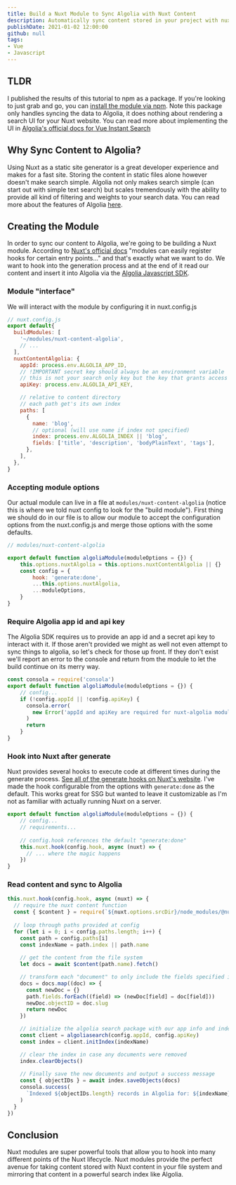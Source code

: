 ```yaml
---
title: Build a Nuxt Module to Sync Algolia with Nuxt Content
description: Automatically sync content stored in your project with nuxt content to an Algolia index. This allows you to manage your content in your repo while providing powerful search capabilities to your site users.
publishDate: 2021-01-02 12:00:00
github: null
tags:
- Vue
- Javascript
---
```


## TLDR
I published the results of this tutorial to npm as a package. If you're looking to just grab and go, you can [install the module via npm](https://www.npmjs.com/package/nuxt-content-algolia). Note this package only handles syncing the data to Algolia, it does nothing about rendering a search UI for your Nuxt website. You can read more about implementing the UI in [Algolia's official docs for Vue Instant Search](https://www.algolia.com/doc/guides/building-search-ui/what-is-instantsearch/vue/)

## Why Sync Content to Algolia?
Using Nuxt as a static site generator is a great developer experience and makes for a fast site. Storing the content in static files alone however doesn't make search simple. Algolia not only makes search simple (can start out with simple text search) but scales tremendously with the ability to provide all kind of filtering and weights to your search data. You can read more about the features of Algolia [here](https://www.algolia.com/products/search/).

## Creating the Module
In order to sync our content to Algolia, we're going to be building a Nuxt module. According to [Nuxt's official docs](https://nuxtjs.org/docs/2.x/directory-structure/modules/) "modules can easily register hooks for certain entry points..." and that's exactly what we want to do. We want to hook into the generation process and at the end of it read our content and insert it into Algolia via the [Algolia Javascript SDK](https://www.npmjs.com/package/algoliasearch). 

### Module "interface"
We will interact with the module by configuring it in nuxt.config.js
```javascript
// nuxt.config.js
export default{
  buildModules: [
    '~/modules/nuxt-content-algolia',
    // ...
  ],
  nuxtContentAlgolia: {
    appId: process.env.ALGOLIA_APP_ID,
    // !IMPORTANT secret key should always be an environment variable
    // this is not your search only key but the key that grants access to modify the index
    apiKey: process.env.ALGOLIA_API_KEY,

    // relative to content directory
    // each path get's its own index
    paths: [
      {
        name: 'blog',
        // optional (will use name if index not specified)
        index: process.env.ALGOLIA_INDEX || 'blog',
        fields: ['title', 'description', 'bodyPlainText', 'tags'],
      },
    ],
  },
}
```

### Accepting module options
Our actual module can live in a file at `modules/nuxt-content-algolia` (notice this is where we told nuxt config to look for the "build module"). First thing we should do in our file is to allow our module to accept the configuration options from the nuxt.config.js and merge those options with the some defaults.
```javascript
// modules/nuxt-content-algolia

export default function algoliaModule(moduleOptions = {}) {
    this.options.nuxtAlgolia = this.options.nuxtContentAlgolia || {}
    const config = {
        hook: 'generate:done',
        ...this.options.nuxtAlgolia,
        ...moduleOptions,
    }
}
```

### Require Algolia app id and api key
The Algolia SDK requires us to provide an app id and a secret api key to interact with it. If those aren't provided we might as well not even attempt to sync things to algolia, so let's check for those up front. If they don't exist we'll report an error to the console and return from the module to let the build continue on its merry way.
```javascript
const consola = require('consola')
export default function algoliaModule(moduleOptions = {}) {
    // config...
    if (!config.appId || !config.apiKey) {
      consola.error(
        new Error('appId and apiKey are required for nuxt-algolia module')
      )
      return
    }
}
```

### Hook into Nuxt after generate
Nuxt provides several hooks to execute code at different times during the generate process. [See all of the generate hooks on Nuxt's website](https://nuxtjs.org/docs/2.x/internals-glossary/internals-generator/). I've made the hook configurable from the options with `generate:done` as the default. This works great for SSG but wanted to leave it customizable as I'm not as familiar with actually running Nuxt on a server.

```javascript
export default function algoliaModule(moduleOptions = {}) {
    // config...
    // requirements...
  
    // config.hook references the default "generate:done"
    this.nuxt.hook(config.hook, async (nuxt) => {
      // ... where the magic happens
    })
}
```

### Read content and sync to Algolia
```javascript
this.nuxt.hook(config.hook, async (nuxt) => {
  // require the nuxt content function
  const { $content } = require(`${nuxt.options.srcDir}/node_modules/@nuxt/content`)
  
  // loop through paths provided at config
  for (let i = 0; i < config.paths.length; i++) {
    const path = config.paths[i]
    const indexName = path.index || path.name
    
    // get the content from the file system
    let docs = await $content(path.name).fetch()

    // transform each "document" to only include the fields specified in the config 
    docs = docs.map((doc) => {
      const newDoc = {}
      path.fields.forEach((field) => (newDoc[field] = doc[field]))
      newDoc.objectID = doc.slug
      return newDoc
    })

    // initialize the algolia search package with our app info and index name
    const client = algoliasearch(config.appId, config.apiKey)
    const index = client.initIndex(indexName)

    // clear the index in case any documents were removed
    index.clearObjects()
    
    // Finally save the new documents and output a success message
    const { objectIDs } = await index.saveObjects(docs)
    consola.success(
      `Indexed ${objectIDs.length} records in Algolia for: ${indexName}`
    )
  }
})
```

## Conclusion
Nuxt modules are super powerful tools that allow you to hook into many different points of the Nuxt lifecycle. Nuxt modules provide the perfect avenue for taking content stored with Nuxt content in your file system and mirroring that content in a powerful search index like Algolia.
